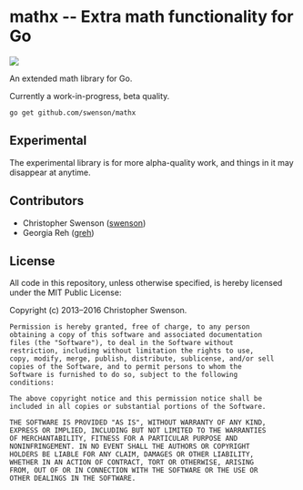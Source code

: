 # mathx -- Extra math functionality for Go

<a href="https://travis-ci.org/swenson/mathx"><img src="https://api.travis-ci.org/swenson/mathx.png" /></a>

An extended math library for Go.

Currently a work-in-progress, beta quality.

`go get github.com/swenson/mathx`

## Experimental

The experimental library is for more alpha-quality work, and things in it may disappear at anytime.

## Contributors

* Christopher Swenson ([swenson](github.com/swenson))
* Georgia Reh ([greh](github.com/greh))

## License

All code in this repository, unless otherwise specified, is hereby
licensed under the MIT Public License:

Copyright (c) 2013–2016 Christopher Swenson.

	Permission is hereby granted, free of charge, to any person
	obtaining a copy of this software and associated documentation
	files (the "Software"), to deal in the Software without
	restriction, including without limitation the rights to use,
	copy, modify, merge, publish, distribute, sublicense, and/or sell
	copies of the Software, and to permit persons to whom the
	Software is furnished to do so, subject to the following
	conditions:

	The above copyright notice and this permission notice shall be
	included in all copies or substantial portions of the Software.

	THE SOFTWARE IS PROVIDED "AS IS", WITHOUT WARRANTY OF ANY KIND,
	EXPRESS OR IMPLIED, INCLUDING BUT NOT LIMITED TO THE WARRANTIES
	OF MERCHANTABILITY, FITNESS FOR A PARTICULAR PURPOSE AND
	NONINFRINGEMENT. IN NO EVENT SHALL THE AUTHORS OR COPYRIGHT
	HOLDERS BE LIABLE FOR ANY CLAIM, DAMAGES OR OTHER LIABILITY,
	WHETHER IN AN ACTION OF CONTRACT, TORT OR OTHERWISE, ARISING
	FROM, OUT OF OR IN CONNECTION WITH THE SOFTWARE OR THE USE OR
	OTHER DEALINGS IN THE SOFTWARE.
